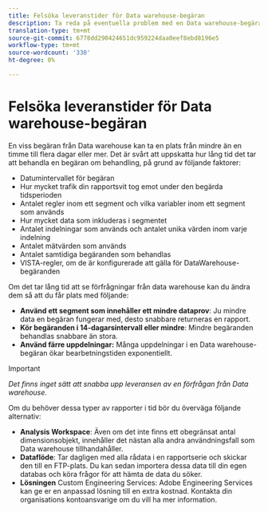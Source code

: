 ```yaml
---
title: Felsöka leveranstider för Data warehouse-begäran
description: Ta reda på eventuella problem med en Data warehouse-begäran som kan förlänga leveranstiden.
translation-type: tm+mt
source-git-commit: 6778dd290424651dc959224daa0eef8ebd8196e5
workflow-type: tm+mt
source-wordcount: '330'
ht-degree: 0%

---
```



# Felsöka leveranstider för Data warehouse-begäran

En viss begäran från Data warehouse kan ta en plats från mindre än en timme till flera dagar eller mer. Det är svårt att uppskatta hur lång tid det tar att behandla en begäran om behandling, på grund av följande faktorer:

* Datumintervallet för begäran
* Hur mycket trafik din rapportsvit tog emot under den begärda tidsperioden
* Antalet regler inom ett segment och vilka variabler inom ett segment som används
* Hur mycket data som inkluderas i segmentet
* Antalet indelningar som används och antalet unika värden inom varje indelning
* Antalet mätvärden som används
* Antalet samtidiga begäranden som behandlas
* VISTA-regler, om de är konfigurerade att gälla för DataWarehouse-begäranden

Om det tar lång tid att se förfrågningar från data warehouse kan du ändra dem så att du får plats med följande:

* **Använd ett segment som innehåller ett mindre dataprov**: Ju mindre data en begäran fungerar med, desto snabbare returneras en rapport.
* **Kör begäranden i 14-dagarsintervall eller mindre**: Mindre begäranden behandlas snabbare än stora.
* **Använd färre uppdelningar:** Många uppdelningar i en Data warehouse-begäran ökar bearbetningstiden exponentiellt.

>[!IMPORTANT]
>
> *Det finns inget sätt att snabba upp leveransen av en förfrågan från Data warehouse.*

Om du behöver dessa typer av rapporter i tid bör du överväga följande alternativ:

* **Analysis Workspace**: Även om det inte finns ett obegränsat antal dimensionsobjekt, innehåller det nästan alla andra användningsfall som Data warehouse tillhandahåller.
* **Dataflöde**: Tar dagligen med alla rådata i en rapportserie och skickar den till en FTP-plats. Du kan sedan importera dessa data till din egen databas och köra frågor för att hämta de data du söker.
* **Lösningen** Custom Engineering Services: Adobe Engineering Services kan ge er en anpassad lösning till en extra kostnad. Kontakta din organisations kontoansvarige om du vill ha mer information.
